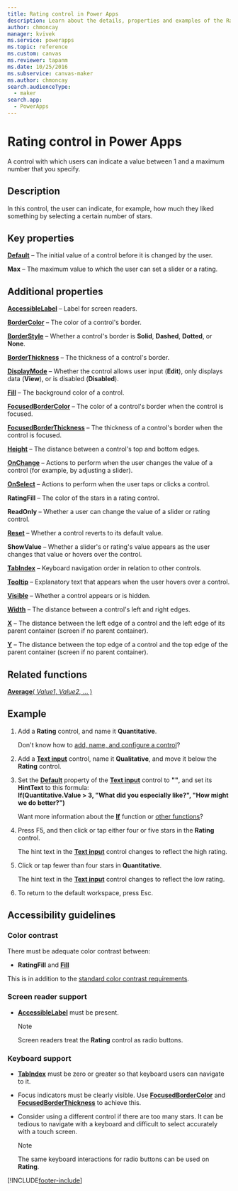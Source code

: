 ```yaml
---
title: Rating control in Power Apps
description: Learn about the details, properties and examples of the Rating control in Power Apps.
author: chmoncay
manager: kvivek
ms.service: powerapps
ms.topic: reference
ms.custom: canvas
ms.reviewer: tapanm
ms.date: 10/25/2016
ms.subservice: canvas-maker
ms.author: chmoncay
search.audienceType: 
  - maker
search.app: 
  - PowerApps
---
```

# Rating control in Power Apps
A control with which users can indicate a value between 1 and a maximum number that you specify.

## Description
In this control, the user can indicate, for example, how much they liked something by selecting a certain number of stars.

## Key properties
**[Default](properties-core.md)** – The initial value of a control before it is changed by the user.

**Max** – The maximum value to which the user can set a slider or a rating.

## Additional properties
**[AccessibleLabel](properties-accessibility.md)** – Label for screen readers.

**[BorderColor](properties-color-border.md)** – The color of a control's border.

**[BorderStyle](properties-color-border.md)** – Whether a control's border is **Solid**, **Dashed**, **Dotted**, or **None**.

**[BorderThickness](properties-color-border.md)** – The thickness of a control's border.

**[DisplayMode](properties-core.md)** – Whether the control allows user input (**Edit**), only displays data (**View**), or is disabled (**Disabled**).

**[Fill](properties-color-border.md)** – The background color of a control.

**[FocusedBorderColor](properties-color-border.md)** – The color of a control's border when the control is focused.

**[FocusedBorderThickness](properties-color-border.md)** – The thickness of a control's border when the control is focused.

**[Height](properties-size-location.md)** – The distance between a control's top and bottom edges.

**[OnChange](properties-core.md)** – Actions to perform when the user changes the value of a control (for example, by adjusting a slider).

**[OnSelect](properties-core.md)** – Actions to perform when the user taps or clicks a control.

**RatingFill** – The color of the stars in a rating control.

**ReadOnly** – Whether a user can change the value of a slider or rating control.

**[Reset](properties-core.md)** – Whether a control reverts to its default value.

**ShowValue** – Whether a slider's or rating's value appears as the user changes that value or hovers over the control.

**[TabIndex](properties-accessibility.md)** – Keyboard navigation order in relation to other controls.

**[Tooltip](properties-core.md)** – Explanatory text that appears when the user hovers over a control.

**[Visible](properties-core.md)** – Whether a control appears or is hidden.

**[Width](properties-size-location.md)** – The distance between a control's left and right edges.

**[X](properties-size-location.md)** – The distance between the left edge of a control and the left edge of its parent container (screen if no parent container).

**[Y](properties-size-location.md)** – The distance between the top edge of a control and the top edge of the parent container (screen if no parent container).

## Related functions
[**Average**( *Value1*, *Value2,* ... )](../functions/function-aggregates.md)

## Example
1. Add a **Rating** control, and name it **Quantitative**.
   
    Don't know how to [add, name, and configure a control](../add-configure-controls.md)?
2. Add a **[Text input](control-text-input.md)** control, name it **Qualitative**, and move it below the **Rating** control.
3. Set the **[Default](properties-core.md)** property of the **[Text input](control-text-input.md)** control to **""**, and set its **HintText** to this formula:
   <br>**If(Quantitative.Value > 3, "What did you especially like?", "How might we do better?")**
   
    Want more information about the **[If](../functions/function-if.md)** function or [other functions](../formula-reference.md)?
4. Press F5, and then click or tap either four or five stars in the **Rating** control.
   
    The hint text in the **[Text input](control-text-input.md)** control changes to reflect the high rating.
5. Click or tap fewer than four stars in **Quantitative**.
   
    The hint text in the **[Text input](control-text-input.md)** control changes to reflect the low rating.
6. To return to the default workspace, press Esc.


## Accessibility guidelines
### Color contrast
There must be adequate color contrast between:
* **RatingFill** and **[Fill](properties-color-border.md)**

This is in addition to the [standard color contrast requirements](../accessible-apps-color.md).

### Screen reader support
* **[AccessibleLabel](properties-accessibility.md)** must be present.

    > [!NOTE]
  > Screen readers treat the **Rating** control as radio buttons.

### Keyboard support
* **[TabIndex](properties-accessibility.md)** must be zero or greater so that keyboard users can navigate to it.
* Focus indicators must be clearly visible. Use **[FocusedBorderColor](properties-color-border.md)** and **[FocusedBorderThickness](properties-color-border.md)** to achieve this.
* Consider using a different control if there are too many stars. It can be tedious to navigate with a keyboard and difficult to select accurately with a touch screen.

    > [!NOTE]
  > The same keyboard interactions for radio buttons can be used on **Rating**.


[!INCLUDE[footer-include](../../../includes/footer-banner.md)]